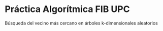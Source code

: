 # Práctica Algorítmica FIB UPC
Búsqueda del vecino más cercano en árboles k-dimensionales aleatorios
